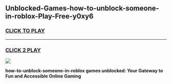 
## Unblocked-Games-how-to-unblock-someone-in-roblox-Play-Free-y0xy6
<h3>
<a href="https://premium76.site?title=how-to-unblock-someone-in-roblox&ref=10A">CLICK TO PLAY</a></h3>
<hr>

<h3>
<a href="https://premium76.site?title=how-to-unblock-someone-in-roblox&ref=10A">CLICK 2 PLAY</a>
  
</h3>

<a href="https://premium76.site?title=how-to-unblock-someone-in-roblox&ref=10A"><img src="https://clearcache.store/games.png"></a>


**how-to-unblock-someone-in-roblox games unblocked: Your Gateway to Fun and Accessible Online Gaming**
